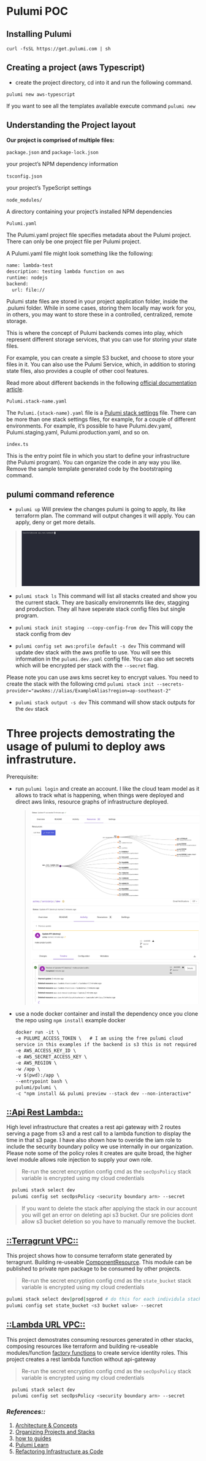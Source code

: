 # Pulumi POC 


## Installing Pulumi 

```
curl -fsSL https://get.pulumi.com | sh
```

## Creating a project (aws Typescript)

- create the project directory, cd into it and run the following command.
```
pulumi new aws-typescript
```
If you want to see all the templates available execute command `pulumi new`


## Understanding the Project layout

**Our project is comprised of multiple files:**

`package.json` and `package-lock.json`
 
 your project’s NPM dependency information

 `tsconfig.json`
 
  your project’s TypeScript settings

`node_modules/`

A directory containing your project’s installed NPM dependencies

```
Pulumi.yaml
```

The Pulumi.yaml project file specifies metadata about the Pulumi project. There can only be one project file per Pulumi project.

A Pulumi.yaml file might look something like the following:

```
name: lambda-test
description: testing lambda function on aws
runtime: nodejs
backend:
  url: file://
```
Pulumi state files are stored in your project application folder, inside the .pulumi folder. While in some cases, storing them locally may work for you, in others, you may want to store these in a controlled, centralized, remote storage.

This is where the concept of Pulumi backends  comes into play, which represent different storage services, that you can use for storing your state files.

For example, you can create a simple S3 bucket, and choose to store your files in it. You can also use the Pulumi Service, which, in addition to storing state files, also provides a couple of other cool features.

Read more about different backends in the following [official documentation article](https://www.pulumi.com/docs/intro/concepts/state/).
```
Pulumi.stack-name.yaml
```
The `Pulumi.{stack-name}.yaml` file is a [Pulumi stack settings](https://www.pulumi.com/docs/intro/concepts/state/)  file. There can be more than one stack settings files, for example, for a couple of different environments. For example, it’s possible to have Pulumi.dev.yaml, Pulumi.staging.yaml, Pulumi.production.yaml, and so on.

```
index.ts
```
This is the entry point file in which you start to define your infrastructure (the Pulumi program). You can organize the code in any way you like. Remove the sample template generated code by the bootstraping command.

## pulumi command reference

- `pulumi up`
Will preview the changes pulumi is going to apply, its like terraform plan. The command will output changes it will apply. You can apply, deny or get more details.
>![pulumi up output/details](images/pulumi_up.gif)

- `pulumi stack ls`
This command will list all stacks created and show you the current stack. They are basically environemnts like dev, stagging and production. They all have seperate stack config files but single program.

- `pulumi stack init staging --copy-config-from dev`
This will copy the stack config from dev 

- `pulumi config set aws:profile default -s dev`
This command will update dev stack with the aws profile to use. You will see this information in the `pulumi.dev.yaml` config file.
You can also set secrets which will be encrypted per stack with the `--secret` flag. 

Please note you can use aws kms secret key to encrypt values. You need to create the stack with the following cmd
`pulumi stack init --secrets-provider="awskms://alias/ExampleAlias?region=ap-southeast-2"`


- `pulumi stack output -s dev`
This command will show stack outputs for the `dev` stack

# Three projects demostrating the usage of pulumi to deploy aws infrastruture.

Prerequisite:
  - run `pulumi login` and create an account. 
    I like the cloud team model as it allows to track what is happening, when things were deployed and direct aws links, resource graphs of infrastructure deployed.
    >![resource graph](images/resource_graph.png) 
    >![destroying a stack metadata](images/destroy_Stack_metadata.png)
     

  - use a node docker container and install the dependency once you clone the repo using `npm install` example docker 
    ```
    docker run -it \
    -e PULUMI_ACCESS_TOKEN \   # I am using the free pulumi cloud service in this examples if the backend is s3 this is not required
    -e AWS_ACCESS_KEY_ID \
    -e AWS_SECRET_ACCESS_KEY \
    -e AWS_REGION \
    -w /app \
    -v $(pwd):/app \
    --entrypoint bash \
    pulumi/pulumi \
    -c "npm install && pulumi preview --stack dev --non-interactive"
    ```

## [::Api Rest Lambda::](./api_rest_lambda/index.ts)
  High level infrastructure that creates a rest api gateway with 2 routes serving a page from s3 and a rest call to a lambda function to display the time in that s3 page. I have also shown how to overide the iam role to include the security boundary policy we use internally in our organization. Please note some of the policy roles it creates are quite broad, the higher level module allows role injection to supply your own role.

  >Re-run the secret encryption config cmd as the `secOpsPolicy` stack variable is encrypted using my cloud credentials 
  ```bash
    pulumi stack select dev
    pulumi config set secOpsPolicy <security boundary arn> --secret
  ```
  
  > If you want to delete the stack after applying the stack in our account you will get an error on deleting api s3 bucket. Our sre policies dont allow s3 bucket deletion so you have to manually remove the bucket.
    

## [::Terragrunt VPC::](./bgl_terragrunt_vpc/index.ts)
  This project shows how to consume terraform state generated by terragrunt. Building re-useable [ComponentResource](./bgl_terragrunt_vpc/tg_vpc_output.ts). This module can be published to private npm package to be consumed by other projects.
  >Re-run the secret encryption config cmd as the `state_bucket` stack variable is encrypted using my cloud credentials 
  ```bash
  pulumi stack select dev|prod|sgprod # do this for each individula stack 
  pulumi config set state_bucket <s3 bucket value> --secret
  ```

## [::Lambda URL VPC::](./lambdaVpc/index.ts)
  This project demostrates consuming resources generated in other stacks, composing resources like terraform and building re-useable modules/function [factory functions](./lambdaVpc/lib.ts) to create service identity roles. This project creates a rest lambda function without api-gateway
  >Re-run the secret encryption config cmd as the `secOpsPolicy` stack variable is encrypted using my cloud credentials 
  ```bash
    pulumi stack select dev
    pulumi config set secOpsPolicy <security boundary arn> --secret
  ```


###  _References::_
1. [Architecture & Concepts](https://www.pulumi.com/docs/intro/concepts/)
2. [Organizing Projects and Stacks](https://www.pulumi.com/docs/guides/organizing-projects-stacks/)
3. [how to guides](https://www.pulumi.com/registry/packages/aws/how-to-guides/)
4. [Pulumi Learn](https://www.pulumi.com/learn/)
5. [Refactoring Infrastructure as Code](https://www.pulumi.com/blog/refactoring-iac/?utm_source=twitter&utm_medium=social&utm_campaign=blog&s=09)